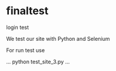 # finaltest
login test

We test our site with Python and Selenium

For run test use

...
python test_site_3.py
...
